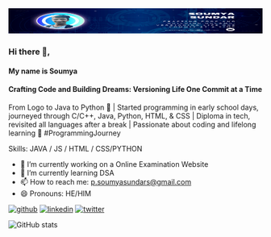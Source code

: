 <img src = 'https://github.com/RegalNexian/RegalNexian/blob/main/Soumya.png' alt ='banner'  width='1000' height='50'>





### Hi there 👋,

#### My name is Soumya 
#### Crafting Code and Building Dreams: Versioning Life One Commit at a Time

From Logo to Java to Python 🚀 | Started programming in early school days, journeyed through C/C++, Java, Python, HTML, & CSS | Diploma in tech, revisited all languages after a break | Passionate about coding and lifelong learning 🌟 #ProgrammingJourney

Skills: JAVA  / JS / HTML / CSS/PYTHON

- 🔭 I’m currently working on a Online Examination Website 
- 🌱 I’m currently learning DSA 
- 📫 How to reach me: p.soumyasundars@gmail.com 
- 😄 Pronouns: HE/HIM 


[<img src='https://cdn.jsdelivr.net/npm/simple-icons@3.0.1/icons/github.svg' alt='github' height='40'>](https://github.com/RegalNexian)  [<img src='https://cdn.jsdelivr.net/npm/simple-icons@3.0.1/icons/linkedin.svg' alt='linkedin' height='40'>](https://www.linkedin.com/in/www.linkedin.com/in/p-soumya-sundar-subudhi-4836651a5/)  [<img src='https://cdn.jsdelivr.net/npm/simple-icons@3.0.1/icons/twitter.svg' alt='twitter' height='40'>](https://twitter.com/https://twitter.com/KingNexus03)  

![GitHub stats](https://github-readme-stats.vercel.app/api?username=RegalNexian&show_icons=true)  

